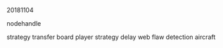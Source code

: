 20181104
<!-- 須修改的部份 -->
nodehandle
    
strategy 
    transfer board
    player strategy
    delay
web 
    flaw detection
    aircraft